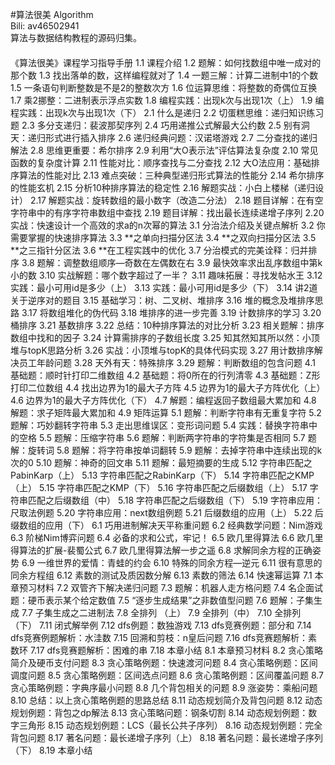 #算法很美
Algorithm<br>
Bili: av46502941<br>
算法与数据结构教程的源码归集。
#### 
《算法很美》课程学习指导手册
1.1 课程介绍
1.2 题解：如何找数组中唯一成对的那个数
1.3 找出落单的数，这样编程就对了
1.4 一题三解：计算二进制中1的个数
1.5 一条语句判断整数是不是2的整数次方
1.6 位运算思维：将整数的奇偶位互换
1.7 乘2挪整：二进制表示浮点实数
1.8 编程实践：出现k次与出现1次（上）
1.9 编程实践：出现k次与出现1次（下）
2.1 什么是递归
2.2 切蛋糕思维：递归知识练习题
2.3 多分支递归：裴波那契序列
2.4 巧用递推公式解最大公约数
2.5 别有洞天：递归形式进行插入排序
2.6 递归经典问题：汉诺塔游戏
2.7 二分查找的递归解法
2.8 思维更重要：希尔排序
2.9 利用“大O表示法”评估算法复杂度
2.10 常见函数的复杂度计算
2.11 性能对比：顺序查找与二分查找
2.12 大O法应用：基础排序算法的性能对比
2.13 难点突破：三种典型递归形式算法的性能分
2.14 希尔排序的性能玄机
2.15 分析10种排序算法的稳定性
2.16 解题实战：小白上楼梯（递归设计）
2.17 解题实战：旋转数组的最小数字（改造二分法）
2.18 题目详解：在有空字符串中的有序字符串数组中查找
2.19 题目详解：找出最长连续递增子序列
2.20 实战：快速设计一个高效的求a的n次幂的算法
3.1 分治法介绍及关键点解析
3.2 你需要掌握的快速排序算法
3.3 **之单向扫描分区法
3.4 **之双向扫描分区法
3.5 **之三指针分区法
3.6 **在工程实践中的优化
3.7 分治模式的完美诠释：归并排序
3.8 题解：调整数组顺序—奇数在左偶数在右
3.9 最快效率求出乱序数组中第k小的数
3.10 实战解题：哪个数字超过了一半？
3.11 趣味拓展：寻找发帖水王
3.12 实践：最小可用id是多少（上）
3.13 实践：最小可用id是多少（下）
3.14 讲2道关于逆序对的题目
3.15 基础学习：树、二叉树、堆排序
3.16 堆的概念及堆排序思路
3.17 将数组堆化的伪代码
3.18 堆排序的进一步完善
3.19 计数排序的学习
3.20 桶排序
3.21 基数排序
3.22 总结：10种排序算法的对比分析
3.23 相关题解：排序数组中找和的因子
3.24 计算需排序的子数组长度
3.25 知其然知其所以然：小顶堆与topK思路分析
3.26 实战：小顶堆与topK的具体代码实现
3.27 用计数排序解决员工年龄问题
3.28 天外有天：特殊排序
3.29 题解：判断数组的包含问题
4.1 基础题：顺时针打印二维数组
4.2 基础题：将0所在的行列清零
4.3 基础题：Z形打印二位数组
4.4 找出边界为1的最大子方阵
4.5 边界为1的最大子方阵优化（上）
4.6 边界为1的最大子方阵优化（下）
4.7 解题：编程返回子数组最大累加和
4.8 解题：求子矩阵最大累加和
4.9 矩阵运算
5.1 题解：判断字符串有无重复字符
5.2 题解：巧妙翻转字符串
5.3 走出思维误区：变形词问题
5.4 实践：替换字符串中的空格
5.5 题解：压缩字符串
5.6 题解：判断两字符串的字符集是否相同
5.7 题解：旋转词
5.8 题解：将字符串按单词翻转
5.9 题解：去掉字符串中连续出现的k次的0
5.10 题解：神奇的回文串
5.11 题解：最短摘要的生成
5.12 字符串匹配之PabinKarp（上）
5.13 字符串匹配之RabinKarp（下）
5.14 字符串匹配之KMP（上）
5.15 字符串匹配之KMP（下）
5.16 字符串匹配之后缀数组（上）
5.17 字符串匹配之后缀数组（中）
5.18 字符串匹配之后缀数组（下）
5.19 字符串应用：尺取法例题
5.20 字符串应用：next数组例题
5.21 后缀数组的应用（上）
5.22 后缀数组的应用（下）
6.1 巧用进制解决天平称重问题
6.2 经典数学问题：Nim游戏
6.3 阶梯Nim博弈问题
6.4 必备的求和公式，牢记！
6.5 欧几里得算法
6.6 欧几里得算法的扩展-裴蜀公式
6.7 欧几里得算法解一步之遥
6.8 求解同余方程的正确姿势
6.9 一维世界的爱情：青蛙的约会
6.10 特殊的同余方程—逆元
6.11 很有意思的同余方程组
6.12 素数的测试及质因数分解
6.13 素数的筛法
6.14 快速幂运算
7.1 本章预习材料
7.2 双管齐下解决递归问题
7.3 题解：机器人走方格问题
7.4 名企面试题：硬币表示某个给定数值
7.5 “逐步生成结果”之非数值型问题
7.6 题解：子集生成
7.7 子集生成之二进制法
7.8 全排列 （上）
7.9 全排列（中）
7.10 全排列（下）
7.11 闭式解举例
7.12 dfs例题：数独游戏
7.13 dfs竞赛例题：部分和
7.14 dfs竞赛例题解析：水洼数
7.15 回溯和剪枝：n皇后问题
7.16 dfs竞赛题解析：素数环
7.17 dfs竞赛题解析：困难的串
7.18 本章小结
8.1 本章预习材料
8.2 贪心策略简介及硬币支付问题
8.3 贪心策略例题：快速渡河问题
8.4 贪心策略例题：区间调度问题
8.5 贪心策略例题：区间选点问题
8.6 贪心策略例题：区间覆盖问题
8.7 贪心策略例题：字典序最小问题
8.8 几个背包相关的问题
8.9 涨姿势：乘船问题
8.10 总结：以上贪心策略例题的思路总结
8.11 动态规划简介及背包问题
8.12 动态规划例题：背包之dp解法
8.13 贪心策略问题：钢条切割
8.14 动态规划例题：数字三角形
8.15 动态规划例题：LCS（最长公共子序列）
8.16 动态规划例题：完全背包问题
8.17 著名问题：最长递增子序列（上）
8.18 著名问题：最长递增子序列（下）
8.19 本章小结
